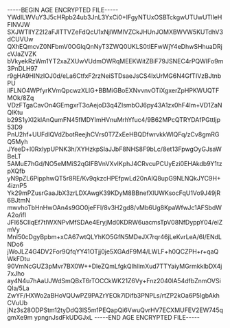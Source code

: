-----BEGIN AGE ENCRYPTED FILE-----
YWdlLWVuY3J5cHRpb24ub3JnL3YxCi0+IFgyNTUxOSBTckgwUTUwUTlIeHFINVJW
SXJWTllYZ2I2aFJlTTVZeFdQcU1xNjlWMlVZCkJHUnJOMXBWVW5KUTdhV3dCUVUw
QXhEQmcvZ0NFbmV0OGlqQnNyT3ZWQ0UKLS0tIEFwWjY4eDhwSHhuaDRjcVJaZVZK
bVkyekRzWm1YT2xaZXUwVUdmOWRqMEEKWitZBiF79JSNEC4rPQWIFo9m3PnDLH97
r9gHA9HINzIOJ0d/eLa6CtfxF2rzNeiSTDsaeJsCS4IxUrMG6N4GfTIVzBJtnbPU
ilFLNO4WPfyrKVmQpcwzXLlG+BBMiGBoEXNvvnvOTiXgxerZpHPKWUQTFMOk/8Zq
VDzFTgaCavOn4GEmgxrT3oAejoD3q4ZIsmbOJ6py43A1zx0hF4lm+VD1ZaNQlKtu
b29S1yXl2klAnQumFN45fMDYImHVnuMrhYfuc4/9B62MPcQTRYDAfPGttljp53D9
PnU2hf+UUFdlQVdZbotReejhCVrs0T7ZxEeHBQDfwrvkkWlQFq/zCv8gmRGQ5Myh
JYeeD+l0RxlypUPNK3h/XYHzkpSlaJJbF8NHS8F9bLc/8et13FpwgOyGJsaWBeLT
5AMuE7hGd/NO5eMMiS2qGIFBVnVXvIKphJ4CRvcuPCUyEzi0EHAkdb9Y1tzpXQfb
yN9pZL6PipphwQT5r8RE/Kv9qkzcHPEfpwLd20nAlQ8upG9NLNQkJYC9H+4iznP5
Yk29mPZusrGaaJbX3zrLDXAwgK39KDyM8BBnefXlUWKsocFqU1Vo9J49jR6BJtmN
mwvhoTbHnHwOAn4s9GO0jeFFl/8v3H2gd8/vMb6Ug8KpaWfwJc1AFSbdWA2o/ifI
JFI65CIIqEf7tIWXNPvMfSDAe4EryjMd0KDRW6uacmsTpV08NfDyppY04/elZmVy
MnI50cDgyBpbm+xCA67wtQLYhKO5GfN5MDeJX7rqr46jLeKvrLeA/6I/ENdLNDo6
jWoJLZ4G4DV2For9QfqYY41OTjj0je5XGAdF9M4/LWLF+h0QCZPH+r+qaQWkFDtu
90VmNcGUZ3pMvr7BX0W++DleZQmLfgkQIhllmXud7TTYaiyMGrmkklbDX4j7xJho
ay4N4u7hAaUJWdSmQBxT6rTOCCkWK21Z6Vy+Fnz2040lA54dfbZnmOVSiQIa/5La
ZwYF/HXWo2aBHoVQUwPZ9PAZrYEOk7iDifb3PNPLs/rtZP2kOa6P5IgbAkhCVuUb
jNz3s28ODPStm12tyDdQ3lS5m1PEQapQi6VwuQvrHV7ECXMUFEV2EW745qgmXe9m
ypngnJsdFkUDGJxL
-----END AGE ENCRYPTED FILE-----
